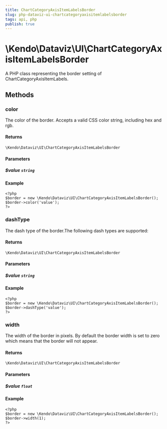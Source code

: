 ```yaml
---
title: ChartCategoryAxisItemLabelsBorder
slug: php-dataviz-ui-chartcategoryaxisitemlabelsborder
tags: api, php
publish: true
---
```


# \Kendo\Dataviz\UI\ChartCategoryAxisItemLabelsBorder

A PHP class representing the border setting of ChartCategoryAxisItemLabels.


## Methods

### color
The color of the border. Accepts a valid CSS color string, including hex and rgb.

#### Returns
`\Kendo\Dataviz\UI\ChartCategoryAxisItemLabelsBorder`

#### Parameters

##### $value `string`



#### Example 
    <?php
    $border = new \Kendo\Dataviz\UI\ChartCategoryAxisItemLabelsBorder();
    $border->color('value');
    ?>

### dashType
The dash type of the border.The following dash types are supported:

#### Returns
`\Kendo\Dataviz\UI\ChartCategoryAxisItemLabelsBorder`

#### Parameters

##### $value `string`



#### Example 
    <?php
    $border = new \Kendo\Dataviz\UI\ChartCategoryAxisItemLabelsBorder();
    $border->dashType('value');
    ?>

### width
The width of the border in pixels. By default the border width is set to zero which means that the border will not appear.

#### Returns
`\Kendo\Dataviz\UI\ChartCategoryAxisItemLabelsBorder`

#### Parameters

##### $value `float`



#### Example 
    <?php
    $border = new \Kendo\Dataviz\UI\ChartCategoryAxisItemLabelsBorder();
    $border->width(1);
    ?>

 
